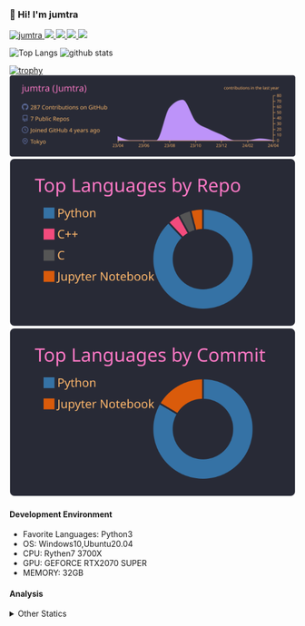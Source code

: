 ### 👋 Hi! I'm jumtra
<p align="left"> 
  <a href="https://github.com/jumtra/jumtra/">
    <img src="https://komarev.com/ghpvc/?username=jumtra" alt="jumtra" />
  </a>
  <a href="http://twitter.com/Jumtra1">
    <img height="20" src="https://img.shields.io/twitter/follow/Jumtra1?label=Twitter&logo=twitter&style=flat" />
  </a>
  <a href="https://github.com/jumtra">
    <img height="20" src="https://img.shields.io/github/followers/jumtra?label=follow&logo=github&style=flat" />
  </a>
  <a href="http://qiita.com/Jumtra">
    <img height="20" src="https://qiita-badge.apiapi.app/s/Jumtra/posts.svg" />
  </a>
  <a href="http://qiita.com/Jumtra">
    <img height="20" src="https://qiita-badge.apiapi.app/s/Jumtra/contributions.svg" />
  </a>
</p>

<p align="left"> 
  <img alt="Top Langs" height="150px" src="https://github-readme-stats.vercel.app/api/top-langs/?username=jumtra&layout=compact&count_private=true&show_icons=true&show_icons=true&theme=onedark" />
  <img alt="github stats" height="150px" src="https://github-readme-stats.vercel.app/api?username=jumtra&count_private=true&show_icons=true&show_icons=true&theme=onedark" />
</p>

[![trophy](https://github-profile-trophy.vercel.app/?username=jumtra&theme=gruvbox)](https://github.com/ryo-ma/github-profile-trophy)
[![](https://raw.githubusercontent.com/jumtra/jumtra/master/profile-summary-card-output/dracula/0-profile-details.svg)](https://github.com/vn7n24fzkq/github-profile-summary-cards)
[![](https://raw.githubusercontent.com/jumtra/jumtra/master/profile-summary-card-output/dracula/1-repos-per-language.svg)](https://github.com/vn7n24fzkq/github-profile-summary-cards)
[![](https://raw.githubusercontent.com/jumtra/jumtra/master/profile-summary-card-output/dracula/2-most-commit-language.svg)](https://github.com/vn7n24fzkq/github-profile-summary-cards)


#### Development Environment

- Favorite Languages: Python3
- OS: Windows10,Ubuntu20.04
- CPU: Rythen7 3700X
- GPU: GEFORCE RTX2070 SUPER
- MEMORY: 32GB

#### Analysis
<details>
  <summary>Other Statics</summary>
<!--START_SECTION:waka-->
![Code Time](http://img.shields.io/badge/Code%20Time-241%20hrs%2022%20mins-blue)

![Profile Views](http://img.shields.io/badge/Profile%20Views-1-blue)

**🐱 My GitHub Data** 

> 📦 401.6 kB Used in GitHub's Storage 
 > 
> 💼 Opted to Hire
 > 
> 📜 10 Public Repositories 
 > 
> 🔑 21 Private Repositories 
 > 
**I'm an Early 🐤** 

```text
🌞 Morning                99 commits          ████░░░░░░░░░░░░░░░░░░░░░   17.74 % 
🌆 Daytime                210 commits         █████████░░░░░░░░░░░░░░░░   37.63 % 
🌃 Evening                220 commits         ██████████░░░░░░░░░░░░░░░   39.43 % 
🌙 Night                  29 commits          █░░░░░░░░░░░░░░░░░░░░░░░░   05.20 % 
```
📅 **I'm Most Productive on Wednesday** 

```text
Monday                   78 commits          ███░░░░░░░░░░░░░░░░░░░░░░   13.98 % 
Tuesday                  92 commits          ████░░░░░░░░░░░░░░░░░░░░░   16.49 % 
Wednesday                103 commits         █████░░░░░░░░░░░░░░░░░░░░   18.46 % 
Thursday                 71 commits          ███░░░░░░░░░░░░░░░░░░░░░░   12.72 % 
Friday                   62 commits          ███░░░░░░░░░░░░░░░░░░░░░░   11.11 % 
Saturday                 100 commits         ████░░░░░░░░░░░░░░░░░░░░░   17.92 % 
Sunday                   52 commits          ██░░░░░░░░░░░░░░░░░░░░░░░   09.32 % 
```


📊 **This Week I Spent My Time On** 

```text
🕑︎ Time Zone: Asia/Tokyo

💬 Programming Languages: 
Python                   24 hrs 17 mins      ██████████████████████░░░   86.97 % 
YAML                     2 hrs 37 mins       ██░░░░░░░░░░░░░░░░░░░░░░░   09.42 % 
Text                     18 mins             ░░░░░░░░░░░░░░░░░░░░░░░░░   01.13 % 
CSV                      15 mins             ░░░░░░░░░░░░░░░░░░░░░░░░░   00.93 % 
JSON                     10 mins             ░░░░░░░░░░░░░░░░░░░░░░░░░   00.65 % 

🔥 Editors: 
VS Code                  27 hrs 55 mins      █████████████████████████   100.00 % 

🐱‍💻 Projects: 
geekly-llm-job-offer     27 hrs 55 mins      █████████████████████████   100.00 % 

💻 Operating System: 
Windows                  27 hrs 55 mins      █████████████████████████   100.00 % 
```

**I Mostly Code in Python** 

```text
Python                   27 repos            ██████████████████████░░░   87.10 % 
Jupyter Notebook         2 repos             ██░░░░░░░░░░░░░░░░░░░░░░░   06.45 % 
C                        1 repo              █░░░░░░░░░░░░░░░░░░░░░░░░   03.23 % 
C++                      1 repo              █░░░░░░░░░░░░░░░░░░░░░░░░   03.23 % 
```



**Timeline**

![Lines of Code chart](https://raw.githubusercontent.com/jumtra/jumtra/master/assets/bar_graph.png)


 Last Updated on 03/04/2024 19:33:32 UTC
<!--END_SECTION:waka-->
 </details>
